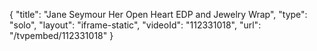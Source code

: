 {
    "title": "Jane Seymour Her Open Heart EDP and Jewelry Wrap",
    "type": "solo",
    "layout": "iframe-static",
    "videoId": "112331018",
    "url": "\/tvpembed\/112331018"
}